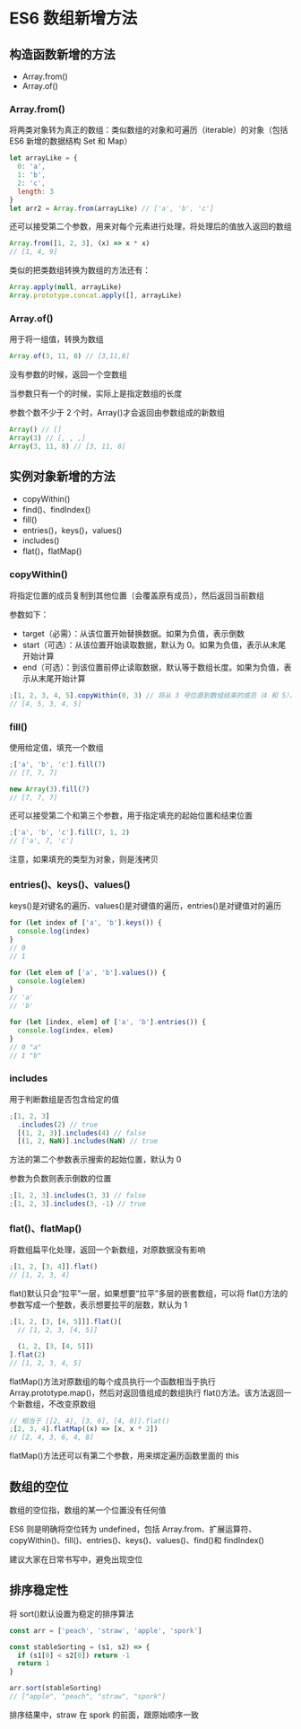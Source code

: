 # ES6 数组新增方法 [](#es6数组新增方法)

## 构造函数新增的方法 [](#构造函数新增的方法)

- Array.from()
- Array.of()

### Array.from()

将两类对象转为真正的数组：类似数组的对象和可遍历（iterable）的对象（包括 ES6 新增的数据结构 Set 和 Map）

```js
let arrayLike = {
  0: 'a',
  1: 'b',
  2: 'c',
  length: 3
}
let arr2 = Array.from(arrayLike) // ['a', 'b', 'c']
```

还可以接受第二个参数，用来对每个元素进行处理，将处理后的值放入返回的数组

```js
Array.from([1, 2, 3], (x) => x * x)
// [1, 4, 9]
```

类似的把类数组转换为数组的方法还有：

```js
Array.apply(null, arrayLike)
Array.prototype.concat.apply([], arrayLike)
```

### Array.of()

用于将一组值，转换为数组

```js
Array.of(3, 11, 8) // [3,11,8]
```

没有参数的时候，返回一个空数组

当参数只有一个的时候，实际上是指定数组的长度

参数个数不少于 2 个时，Array()才会返回由参数组成的新数组

```js
Array() // []
Array(3) // [, , ,]
Array(3, 11, 8) // [3, 11, 8]
```

## 实例对象新增的方法 [](#实例对象新增的方法)

- copyWithin()
- find()、findIndex()
- fill()
- entries()，keys()，values()
- includes()
- flat()，flatMap()

### copyWithin()

将指定位置的成员复制到其他位置（会覆盖原有成员），然后返回当前数组

参数如下：

- target（必需）：从该位置开始替换数据。如果为负值，表示倒数
- start（可选）：从该位置开始读取数据，默认为 0。如果为负值，表示从末尾开始计算
- end（可选）：到该位置前停止读取数据，默认等于数组长度。如果为负值，表示从末尾开始计算

```js
;[1, 2, 3, 4, 5].copyWithin(0, 3) // 将从 3 号位直到数组结束的成员（4 和 5），复制到从 0 号位开始的位置，结果覆盖了原来的 1 和 2
// [4, 5, 3, 4, 5]
```

### fill()

使用给定值，填充一个数组

```js
;['a', 'b', 'c'].fill(7)
// [7, 7, 7]

new Array(3).fill(7)
// [7, 7, 7]
```

还可以接受第二个和第三个参数，用于指定填充的起始位置和结束位置

```js
;['a', 'b', 'c'].fill(7, 1, 2)
// ['a', 7, 'c']
```

注意，如果填充的类型为对象，则是浅拷贝

### entries()、keys()、values()

keys()是对键名的遍历、values()是对键值的遍历，entries()是对键值对的遍历

```js
for (let index of ['a', 'b'].keys()) {
  console.log(index)
}
// 0
// 1

for (let elem of ['a', 'b'].values()) {
  console.log(elem)
}
// 'a'
// 'b'

for (let [index, elem] of ['a', 'b'].entries()) {
  console.log(index, elem)
}
// 0 "a"
// 1 "b"
```

### includes

用于判断数组是否包含给定的值

```js
;[1, 2, 3]
  .includes(2) // true
  [(1, 2, 3)].includes(4) // false
  [(1, 2, NaN)].includes(NaN) // true
```

方法的第二个参数表示搜索的起始位置，默认为 0

参数为负数则表示倒数的位置

```js
;[1, 2, 3].includes(3, 3) // false
;[1, 2, 3].includes(3, -1) // true
```

### flat()、flatMap()

将数组扁平化处理，返回一个新数组，对原数据没有影响

```js
;[1, 2, [3, 4]].flat()
// [1, 2, 3, 4]
```

flat()默认只会“拉平”一层，如果想要“拉平”多层的嵌套数组，可以将 flat()方法的参数写成一个整数，表示想要拉平的层数，默认为 1

```js
;[1, 2, [3, [4, 5]]].flat()[
  // [1, 2, 3, [4, 5]]

  (1, 2, [3, [4, 5]])
].flat(2)
// [1, 2, 3, 4, 5]
```

flatMap()方法对原数组的每个成员执行一个函数相当于执行 Array.prototype.map()，然后对返回值组成的数组执行 flat()方法。该方法返回一个新数组，不改变原数组

```js
// 相当于 [[2, 4], [3, 6], [4, 8]].flat()
;[2, 3, 4].flatMap((x) => [x, x * 2])
// [2, 4, 3, 6, 4, 8]
```

flatMap()方法还可以有第二个参数，用来绑定遍历函数里面的 this

## 数组的空位 [](#数组的空位)

数组的空位指，数组的某一个位置没有任何值

ES6 则是明确将空位转为 undefined，包括 Array.from、扩展运算符、copyWithin()、fill()、entries()、keys()、values()、find()和 findIndex()

建议大家在日常书写中，避免出现空位

## 排序稳定性 [](#排序稳定性)

将 sort()默认设置为稳定的排序算法

```js
const arr = ['peach', 'straw', 'apple', 'spork']

const stableSorting = (s1, s2) => {
  if (s1[0] < s2[0]) return -1
  return 1
}

arr.sort(stableSorting)
// ["apple", "peach", "straw", "spork"]
```

排序结果中，straw 在 spork 的前面，跟原始顺序一致
